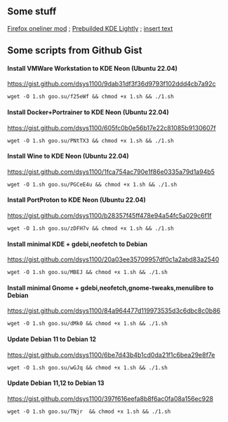 ## Some stuff
[Firefox oneliner mod](https://github.com/dsys1100/OnelineProton_mod) ; [Prebuilded KDE Lightly](https://github.com/dsys1100/stuff/tree/main/KDE_Lightly) ; [insert text](https://google.com)


## Some scripts from Github Gist

#### Install VMWare Workstation to KDE Neon (Ubuntu 22.04)
https://gist.github.com/dsys1100/9dab31df3f36d9793f102ddd4cb7a92c
```
wget -O 1.sh goo.su/f25eWf && chmod +x 1.sh && ./1.sh
```

#### Install Docker+Portrainer to KDE Neon (Ubuntu 22.04)
https://gist.github.com/dsys1100/605fc0b0e56b17e22c81085b9130607f
```
wget -O 1.sh goo.su/PNtTX3 && chmod +x 1.sh && ./1.sh
```

#### Install Wine to KDE Neon (Ubuntu 22.04)
https://gist.github.com/dsys1100/1fca754ac790e1f86e0335a79d1a94b5
```
wget -O 1.sh goo.su/PGCeE4u && chmod +x 1.sh && ./1.sh
```

#### Install PortProton to KDE Neon (Ubuntu 22.04)
https://gist.github.com/dsys1100/b28357f45ff478e94a54fc5a029c6f1f
```
wget -O 1.sh goo.su/zDFH7v && chmod +x 1.sh && ./1.sh
```
#### Install minimal KDE + gdebi,neofetch to Debian
https://gist.github.com/dsys1100/20a03ee35709957df0c1a2abd83a2540
```
wget -O 1.sh goo.su/MBEJ && chmod +x 1.sh && ./1.sh
```

#### Install minimal Gnome + gdebi,neofetch,gnome-tweaks,menulibre to Debian
https://gist.github.com/dsys1100/84a964477d119973535d3c6dbc8c0b86
```
wget -O 1.sh goo.su/dMk0 && chmod +x 1.sh && ./1.sh
```

#### Update Debian 11 to Debian 12
https://gist.github.com/dsys1100/6be7d43b4b1cd0da21f1c6bea29e8f7e
```
wget -O 1.sh goo.su/wGJq && chmod +x 1.sh && ./1.sh
```

#### Update Debian 11,12 to Debian 13
https://gist.github.com/dsys1100/397f616eefa8b8f6ac0fa08a156ec928
```
wget -O 1.sh goo.su/TNjr  && chmod +x 1.sh && ./1.sh
```
